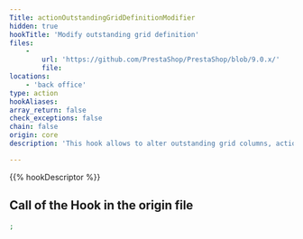 ```yaml
---
Title: actionOutstandingGridDefinitionModifier
hidden: true
hookTitle: 'Modify outstanding grid definition'
files:
    -
        url: 'https://github.com/PrestaShop/PrestaShop/blob/9.0.x/'
        file: 
locations:
    - 'back office'
type: action
hookAliases: 
array_return: false
check_exceptions: false
chain: false
origin: core
description: 'This hook allows to alter outstanding grid columns, actions and filters'

---
```


{{% hookDescriptor %}}

## Call of the Hook in the origin file

```php
;
```
